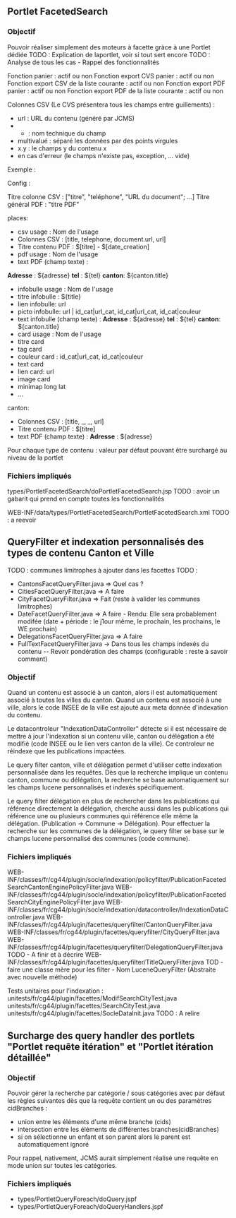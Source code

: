 ## Portlet FacetedSearch

### Objectif

Pouvoir réaliser simplement des moteurs à facette gràce à une Portlet dédiée
TODO : Explication de laportlet, voir si tout sert encore
TODO : Analyse de tous les cas - Rappel des fonctionnalités

Fonction panier : actif ou non
Fonction export CVS panier : actif ou non
Fonction export CSV de la liste courante : actif ou non
Fonction export PDF panier : actif ou non
Fonction export PDF de la liste courante : actif ou non

Colonnes CSV (Le CVS présentera tous les champs entre guillements) :
  - url : URL du contenu (généré par JCMS)
  - * : nom technique du champ
  - multivalué : séparé les données par des points virgules
  - x.y : le champs y du contenu x
  - en cas d'erreur (le champs n'existe pas, exception, ... vide)
  
Exemple : 



Config :

Titre colonne CSV : ["titre", "teléphone", "URL du document"; ...]
Titre général PDF : "titre PDF"

places:
 - csv usage : Nom de l'usage
 - Colonnes CSV : [title, telephone, document.url, url]
 - Titre contenu PDF : $[titre] - $[date_creation]
 - pdf usage : Nom de l'usage
 - text PDF (champ texte) :
 
**Adresse** : ${adresse}
**tel** : ${tel}
**canton**: ${canton.title}
 - infobulle usage : Nom de l'usage
 - titre infobulle : ${title}
 - lien infobulle: url
 - picto infobulle: url | id_cat|url_cat, id_cat|url_cat, id_cat|couleur
 - text infobulle (champ texte) :
**Adresse** : ${adresse}
**tel** : ${tel}
**canton**: ${canton.title}
 - card usage : Nom de l'usage
 - titre card
 - tag card
 - couleur card :  id_cat|url_cat, id_cat|couleur
 - text card
 - lien card: url
 - image card
 - minimap long lat
 - ...

canton:
 - Colonnes CSV : [title, _, _, url]
 - Titre contenu PDF : $[titre]
 - text PDF (champ texte) :
**Adresse** : ${adresse} 


Pour chaque type de contenu : valeur par défaut pouvant être surchargé au niveau de la portlet


### Fichiers impliqués 

types/PortletFacetedSearch/doPortletFacetedSearch.jsp
TODO : avoir un gabarit qui prend en compte toutes les fonctionnalités 

WEB-INF/data/types/PortletFacetedSearch/PortletFacetedSearch.xml
TODO : a reevoir

## QueryFilter et indexation personnalisés des types de contenu Canton et Ville

TODO : communes limitrophes à ajouter dans les facettes
TODO :
 - CantonsFacetQueryFilter.java => Quel cas ?
 - CitiesFacetQueryFilter.java => A faire
 - CityFacetQueryFilter.java => Fait (reste à valider les communes limitrophes)
 - DateFacetQueryFilter.java => A faire - Rendu: Elle sera probablement modifée (date + période : le j1our même, le prochain, les prochains, le WE prochain)
 - DelegationsFacetQueryFilter.java => A faire
 - FullTextFacetQueryFilter.java -> Dans tous les champs indexés du contenu
   -- Revoir pondération des champs (configurable : reste à savoir comment)
 
### Objectif

Quand un contenu est associé à un canton, alors il est automatiquement associé à toutes les villes du canton.
Quand un contenu est associé à une ville, alors le code INSEE de la ville est ajouté aux meta donnée d'indexation du contenu.

Le datacontroleur "IndexationDataController" détecte si il est nécessaire de mettre à jour l'indexation si un contenu ville, canton ou délégation a été modifié (code INSEE ou le lien vers canton de la ville). Ce controleur ne réindexe que les publications impactées.

Le query filter canton, ville et délégation permet d'utiliser cette indexation personnalisée dans les requêtes. Dès que la recherche implique un contenu canton, commune ou délégation, la recherche se base automatiquement sur les champs lucene personnalisés et indexés spécifiquement.

Le query filter délégation en plus de rechercher dans les publications qui référence directement la délégation, cherche aussi dans les publications qui référence une ou plusieurs communes qui référence elle même la délégation. (Publication -> Commune -> Délégation). Pour effectuer la recherche sur les communes de la délégation, le query filter se base sur le champs lucene personnalisé des communes (code commune).

### Fichiers impliqués

WEB-INF/classes/fr/cg44/plugin/socle/indexation/policyfilter/PublicationFacetedSearchCantonEnginePolicyFilter.java
WEB-INF/classes/fr/cg44/plugin/socle/indexation/policyfilter/PublicationFacetedSearchCityEnginePolicyFilter.java
WEB-INF/classes/fr/cg44/plugin/socle/indexation/datacontroller/IndexationDataController.java
WEB-INF/classes/fr/cg44/plugin/facettes/queryfilter/CantonQueryFilter.java
WEB-INF/classes/fr/cg44/plugin/facettes/queryfilter/CityQueryFilter.java
WEB-INF/classes/fr/cg44/plugin/facettes/queryfilter/DelegationQueryFilter.java
TODO - A finir et à décrire WEB-INF/classes/fr/cg44/plugin/facettes/queryfilter/TitleQueryFilter.java
TOD - faire une classe mère pour les filter - Nom LuceneQueryFilter (Abstraite avec nouvelle méthode)

Tests unitaires pour l'indexation :
unitests/fr/cg44/plugin/facettes/ModifSearchCityTest.java
unitests/fr/cg44/plugin/facettes/SearchCityTest.java
unitests/fr/cg44/plugin/facettes/SocleDataInit.java
TODO : A relire


## Surcharge des query handler des portlets "Portlet requête itération" et "Portlet itération détaillée"

### Objectif

Pouvoir gérer la recherche par catégorie / sous catégories avec par défaut les règles suivantes dès que la requête contient un ou des paramètres cidBranches :
 - union entre les éléments d'une même branche (cids)
 - intersection entre les éléments de différentes branches(cidBranches)
 - si on sélectionne un enfant et son parent alors le parent est automatiquement ignoré
  
Pour rappel, nativement, JCMS aurait simplement réalisé une requête en mode union sur toutes les catégories.

### Fichiers impliqués

- types/PortletQueryForeach/doQuery.jspf
- types/PortletQueryForeach/doQueryHandlers.jspf
 
